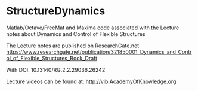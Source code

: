 # StructureDynamics
Matlab/Octave/FreeMat and Maxima code associated with the Lecture notes about Dynamics and Control of Flexible Structures

The Lecture notes are published on ResearchGate.net
https://www.researchgate.net/publication/321850001_Dynamics_and_Control_of_Flexible_Structures_Book_Draft

With DOI: 10.13140/RG.2.2.29036.26242

Lecture videos can be found at: http://vib.AcademyOfKnowledge.org
